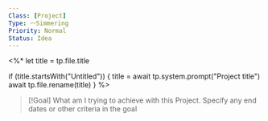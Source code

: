 ```yaml
---
Class: [Project]
Type: 〰️Simmering
Priority: Normal
Status: Idea
---
```

<%*
let title = tp.file.title

if (title.startsWith("Untitled")) {
	title = await tp.system.prompt("Project title")
	await tp.file.rename(title)
}
%>

>[!Goal] 
What am I trying to achieve with this Project.  Specify any end dates or other criteria in the goal

